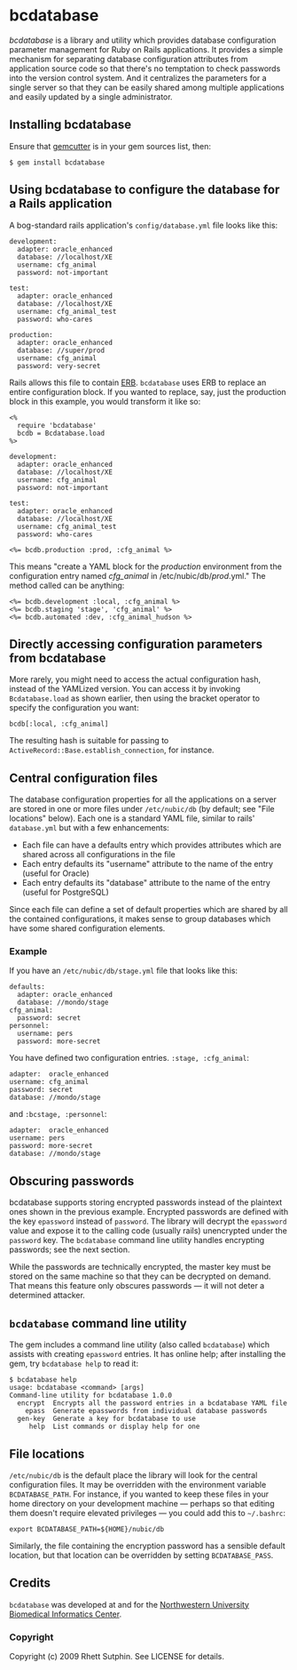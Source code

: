 bcdatabase
==========

*bcdatabase* is a library and utility which provides database configuration parameter management for Ruby on Rails applications.  It provides a simple mechanism for separating database configuration attributes from application source code so that there's no temptation to check passwords into the version control system.  And it centralizes the parameters for a single server so that they can be easily shared among multiple applications and easily updated by a single administrator.

## Installing bcdatabase

Ensure that [gemcutter](http://gemcutter.org) is in your gem sources list, then:

    $ gem install bcdatabase

## Using bcdatabase to configure the database for a Rails application

A bog-standard rails application's `config/database.yml` file looks like this:

    development:
      adapter: oracle_enhanced
      database: //localhost/XE
      username: cfg_animal
      password: not-important

    test:
      adapter: oracle_enhanced
      database: //localhost/XE
      username: cfg_animal_test
      password: who-cares

    production:
      adapter: oracle_enhanced
      database: //super/prod
      username: cfg_animal
      password: very-secret

Rails allows this file to contain [ERB][].  `bcdatabase` uses ERB to replace an entire configuration block.  If you wanted to replace, say, just the production block in this example, you would transform it like so:

    <%
      require 'bcdatabase'
      bcdb = Bcdatabase.load
    %>

    development:
      adapter: oracle_enhanced
      database: //localhost/XE
      username: cfg_animal
      password: not-important

    test:
      adapter: oracle_enhanced
      database: //localhost/XE
      username: cfg_animal_test
      password: who-cares

    <%= bcdb.production :prod, :cfg_animal %>

This means "create a YAML block for the *production* environment from the configuration entry named *cfg_animal* in /etc/nubic/db/*prod*.yml."  The method called can be anything:

    <%= bcdb.development :local, :cfg_animal %>
    <%= bcdb.staging 'stage', 'cfg_animal' %>
    <%= bcdb.automated :dev, :cfg_animal_hudson %>

[ERB]: http://www.ruby-doc.org/stdlib/libdoc/erb/rdoc/

## Directly accessing configuration parameters from bcdatabase

More rarely, you might need to access the actual configuration hash, instead of the YAMLized version.  You can access it by invoking `Bcdatabase.load` as shown earlier, then using the bracket operator to specify the configuration you want:

    bcdb[:local, :cfg_animal]

The resulting hash is suitable for passing to `ActiveRecord::Base.establish_connection`, for instance.

## Central configuration files

The database configuration properties for all the applications on a server are stored in one or more files under `/etc/nubic/db` (by default; see "File locations" below).  Each one is a standard YAML file, similar to rails' `database.yml` but with a few enhancements:

* Each file can have a defaults entry which provides attributes which are shared across all configurations in the file
* Each entry defaults its "username" attribute to the name of the entry (useful for Oracle)
* Each entry defaults its "database" attribute to the name of the entry (useful for PostgreSQL)

Since each file can define a set of default properties which are shared by all the contained configurations, it makes sense to group databases which have some shared configuration elements.

### Example

If you have an `/etc/nubic/db/stage.yml` file that looks like this:

    defaults:
      adapter: oracle_enhanced
      database: //mondo/stage
    cfg_animal:
      password: secret
    personnel:
      username: pers
      password: more-secret

You have defined two configuration entries.  `:stage, :cfg_animal`:

    adapter:  oracle_enhanced
    username: cfg_animal
    password: secret
    database: //mondo/stage

and `:bcstage, :personnel`:

    adapter:  oracle_enhanced
    username: pers
    password: more-secret
    database: //mondo/stage

## Obscuring passwords

bcdatabase supports storing encrypted passwords instead of the plaintext ones shown in the previous example.  Encrypted passwords are defined with the key `epassword` instead of `password`.  The library will decrypt the `epassword` value and expose it to the calling code (usually rails) unencrypted under the `password` key.  The `bcdatabase` command line utility handles encrypting passwords; see the next section.

While the passwords are technically encrypted, the master key must be stored on the same machine so that they can be decrypted on demand.  That means this feature only obscures passwords &mdash; it will not deter a determined attacker.

## `bcdatabase` command line utility

The gem includes a command line utility (also called `bcdatabase`) which assists with creating `epassword` entries.  It has online help; after installing the gem, try `bcdatabase help` to read it:

    $ bcdatabase help
    usage: bcdatabase <command> [args]
    Command-line utility for bcdatabase 1.0.0
      encrypt  Encrypts all the password entries in a bcdatabase YAML file
        epass  Generate epasswords from individual database passwords
      gen-key  Generate a key for bcdatabase to use
         help  List commands or display help for one

## File locations

`/etc/nubic/db` is the default place the library will look for the central configuration files.  It may be overridden with the environment variable `BCDATABASE_PATH`.  For instance, if you wanted to keep these files in your home directory on your development machine &mdash; perhaps so that editing them doesn't require elevated privileges &mdash; you could add this to `~/.bashrc`:

    export BCDATABASE_PATH=${HOME}/nubic/db

Similarly, the file containing the encryption password has a sensible default location, but that location can be overridden by setting `BCDATABASE_PASS`.

## Credits

`bcdatabase` was developed at and for the [Northwestern University Biomedical Informatics Center][NUBIC].

[NUBIC]: http://www.nucats.northwestern.edu/centers/nubic/index.html

### Copyright

Copyright (c) 2009 Rhett Sutphin. See LICENSE for details.
